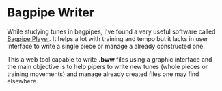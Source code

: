 # Bagpipe Writer

While studying tunes in bagpipes, I've found a very useful software called [Bagpipe Player](https://bagpipe.eotrs.dk/). It helps a lot with training and tempo but it lacks in user interface to write a single piece or manage a already constructed one.

This a web tool capable to write **.bww** files using a graphic interface and the main objective is to help pipers to write new tunes (whole pieces or training movements) and manage already created files one may find elsewhere.